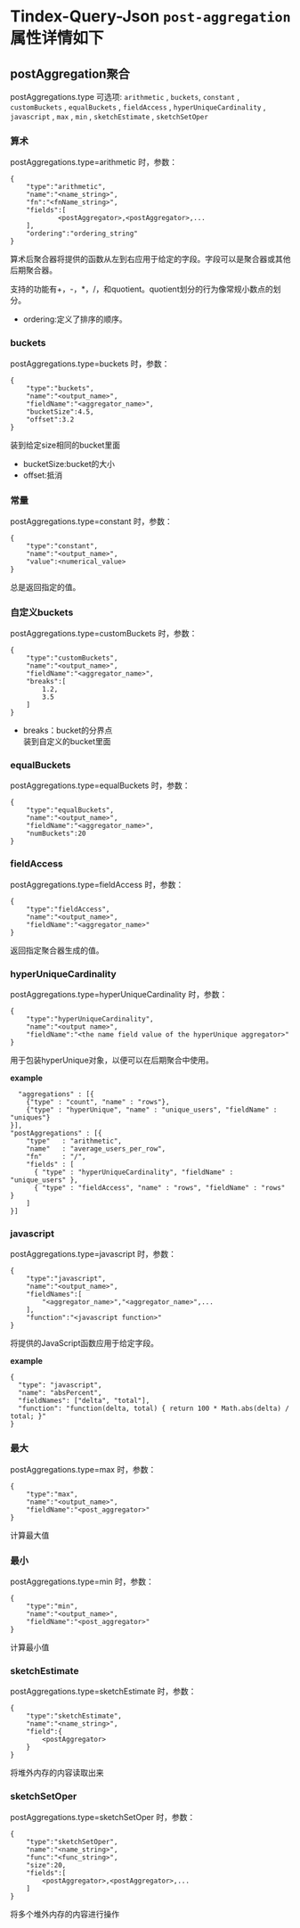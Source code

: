 # Tindex-Query-Json `post-aggregation`属性详情如下

##  postAggregation聚合
postAggregations.type 可选项: `arithmetic` , `buckets`, `constant` , `customBuckets` ,  `equalBuckets` ,  `fieldAccess` , `hyperUniqueCardinality` , `javascript` , `max` , `min` , `sketchEstimate` , `sketchSetOper`

### 算术

postAggregations.type=arithmetic 时，参数：  
```
{
    "type":"arithmetic",
    "name":"<name_string>",
    "fn":"<fnName_string>",
    "fields":[
    		<postAggregator>,<postAggregator>,...
    ],
    "ordering":"ordering_string"
}
```
算术后聚合器将提供的函数从左到右应用于给定的字段。字段可以是聚合器或其他后期聚合器。

支持的功能有+，-，*，/，和quotient。quotient划分的行为像常规小数点的划分。
- ordering:定义了排序的顺序。

### buckets
postAggregations.type=buckets 时，参数：
```
{
    "type":"buckets",
    "name":"<output_name>",
    "fieldName":"<aggregator_name>",
    "bucketSize":4.5,
    "offset":3.2
}
```
装到给定size相同的bucket里面
- bucketSize:bucket的大小
- offset:抵消

### 常量

postAggregations.type=constant 时，参数：
```
{
    "type":"constant",
    "name":"<output_name>",
    "value":<numerical_value>
}
```
总是返回指定的值。

### 自定义buckets
postAggregations.type=customBuckets 时，参数：
```
{
    "type":"customBuckets",
    "name":"<output_name>",
    "fieldName":"<aggregator_name>",
    "breaks":[
    	1.2,
    	3.5
    ]
}
```
- breaks：bucket的分界点  
装到自定义的bucket里面

### equalBuckets
postAggregations.type=equalBuckets 时，参数：
```
{
    "type":"equalBuckets",
    "name":"<output_name>",
    "fieldName":"<aggregator_name>",
    "numBuckets":20
}
```  


### fieldAccess
postAggregations.type=fieldAccess 时，参数：
```
{
    "type":"fieldAccess",
    "name":"<output_name>",
    "fieldName":"<aggregator_name>"
}
```
返回指定聚合器生成的值。
### hyperUniqueCardinality

postAggregations.type=hyperUniqueCardinality 时，参数：
```
{
    "type":"hyperUniqueCardinality",
    "name":"<output name>",
    "fieldName":"<the name field value of the hyperUnique aggregator>" 
}
```
用于包装hyperUnique对象，以便可以在后期聚合中使用。  

**example**
```
  "aggregations" : [{
    {"type" : "count", "name" : "rows"},
    {"type" : "hyperUnique", "name" : "unique_users", "fieldName" : "uniques"}
}],
"postAggregations" : [{
    "type"   : "arithmetic",
    "name"   : "average_users_per_row",
    "fn"     : "/",
    "fields" : [
      { "type" : "hyperUniqueCardinality", "fieldName" : "unique_users" },
      { "type" : "fieldAccess", "name" : "rows", "fieldName" : "rows" }
    ]
}]
```


### javascript
postAggregations.type=javascript 时，参数：
```
{
    "type":"javascript",
    "name":"<output_name>",
    "fieldNames":[
    	"<aggregator_name>","<aggregator_name>",...
    ],	
    "function":"<javascript function>"  
}
```
将提供的JavaScript函数应用于给定字段。     

**example**
```
{
  "type": "javascript",
  "name": "absPercent",
  "fieldNames": ["delta", "total"],
  "function": "function(delta, total) { return 100 * Math.abs(delta) / total; }"
}
```


### 最大
postAggregations.type=max 时，参数：
```
{
    "type":"max",
    "name":"<output_name>",
    "fieldName":"<post_aggregator>" 
}
```
计算最大值
### 最小
postAggregations.type=min 时，参数：
```
{
    "type":"min",
    "name":"<output_name>",
    "fieldName":"<post_aggregator>" 
}
```
计算最小值

### sketchEstimate
postAggregations.type=sketchEstimate 时，参数：
```
{
    "type":"sketchEstimate",
    "name":"<name_string>",
    "field":{
    	<postAggregator>
    }
}
```
将堆外内存的内容读取出来

### sketchSetOper
postAggregations.type=sketchSetOper 时，参数：
```
{
    "type":"sketchSetOper",
    "name":"<name_string>",
    "func":"<func_string>",
    "size":20,
    "fields":[
        <postAggregator>,<postAggregator>,...
    ] 
}
```
将多个堆外内存的内容进行操作
